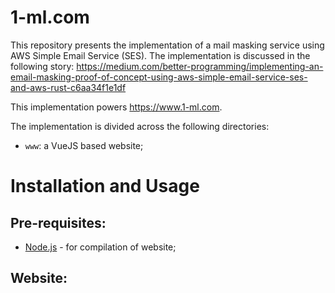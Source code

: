 # 1-ml.com
This repository presents the implementation of a mail masking service 
using AWS Simple Email Service (SES). The implementation is discussed
in the following story: https://medium.com/better-programming/implementing-an-email-masking-proof-of-concept-using-aws-simple-email-service-ses-and-aws-rust-c6aa34f1e1df

This implementation powers https://www.1-ml.com.

The implementation is divided across the following directories:

* `www`: a VueJS based website;

# Installation and Usage

## Pre-requisites:

* [Node.js](https://nodejs.org/en/) - for compilation of website;

## Website:

